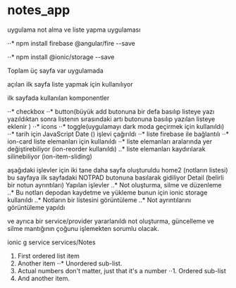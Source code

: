 # notes_app

uygulama not alma ve liste yapma uygulaması

⋅⋅* npm install firebase @angular/fire --save

⋅⋅* npm install @ionic/storage --save

Toplam üç sayfa var uygulamada

açılan ilk sayfa  liste yapmak için kullanılıyor

ilk sayfada kullanılan komponentler

⋅⋅* checkbox
⋅⋅* button(büyük add butonuna bir defa basılıp listeye yazı yazıldıktan sonra listenın sırasındaki artı butonuna basılıp yazılan listeye eklenir )
⋅⋅* icons
⋅⋅* toggle(uygulamayı dark moda geçirmek için kullanıldı)
⋅⋅* tarih için JavaScript Date () işlevi çağırıldı
⋅⋅* liste firebase ile bağlantılı
⋅⋅* ion-card liste elemanları için kullanıldı
⋅⋅* liste elemanları aralarında yer değiştirebiliyor (ion-reorder kullanıldı)
..* liste elemanları kaydırılarak silinebiliyor (ion-item-sliding)


aşağıdaki işlevler için iki tane daha sayfa oluşturuldu
home2 (notların listesi) bu sayfaya ilk sayfadaki NOTPAD butonuna basılarak gidiliyor
Detail (belirli bir notun ayrıntıları)
Yapılan işlevler
..* Not oluşturma, silme ve düzenleme
..* Bu notları depodan kaydetme ve yükleme bunun için ionic storage kullanıldı
..* Notların bir listesini görüntüleme
..* Not ayrıntılarını görüntüleme yapıldı





ve ayrıca bir  service/provider yararlanıldı not oluşturma, güncelleme ve silme mantığının çoğunu işlemekten sorumlu olacak.


ionic g service services/Notes





1. First ordered list item
2. Another item
⋅⋅* Unordered sub-list. 
1. Actual numbers don't matter, just that it's a number
⋅⋅1. Ordered sub-list
4. And another item.
